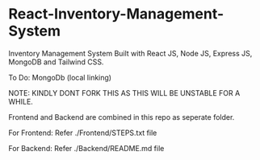 # React-Inventory-Management-System
Inventory Management System Built with React JS, Node JS, Express JS, MongoDB and Tailwind CSS.

To Do: MongoDb (local linking)

NOTE: KINDLY DONT FORK THIS AS THIS WILL BE UNSTABLE FOR A WHILE.

Frontend and Backend are combined in this repo as seperate folder.

For Frontend:
Refer ./Frontend/STEPS.txt file

For Backend:
Refer ./Backend/README.md file
